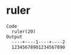 # ruler

    Code
      ruler(20)
    Output
      ----+----1----+----2
      12345678901234567890

